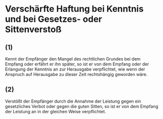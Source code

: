 # Verschärfte Haftung bei Kenntnis und bei Gesetzes- oder Sittenverstoß



## (1)

 Kennt der Empfänger den Mangel des rechtlichen Grundes bei dem Empfang oder erfährt er ihn später, so ist er von dem Empfang oder der Erlangung der Kenntnis an zur Herausgabe verpflichtet, wie wenn der Anspruch auf Herausgabe zu dieser Zeit rechtshängig geworden wäre.

## (2)

 Verstößt der Empfänger durch die Annahme der Leistung gegen ein gesetzliches Verbot oder gegen die guten Sitten, so ist er von dem Empfang der Leistung an in der gleichen Weise verpflichtet. 

